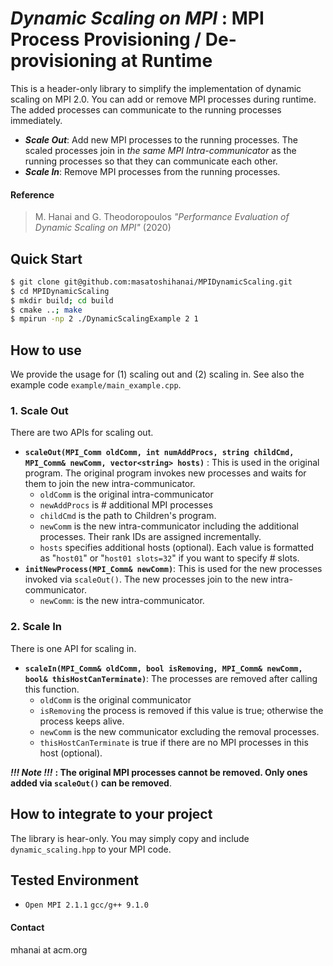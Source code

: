 # _Dynamic Scaling on MPI_ : MPI Process Provisioning / De-provisioning at Runtime

This is a header-only library to simplify the implementation of dynamic scaling on MPI 2.0.
You can add or remove MPI processes during runtime. The added processes can communicate to the running processes immediately.

- _**Scale Out**_: Add new MPI processes to the running processes. 
The scaled processes join in *the same MPI Intra-communicator* as the running processes so that they can communicate each other.
- _**Scale In**_: Remove MPI processes from the running processes.

#### Reference
> M. Hanai and G. Theodoropoulos _"Performance Evaluation of Dynamic Scaling on MPI"_ (2020)

## Quick Start
```bash
$ git clone git@github.com:masatoshihanai/MPIDynamicScaling.git
$ cd MPIDynamicScaling
$ mkdir build; cd build
$ cmake ..; make
$ mpirun -np 2 ./DynamicScalingExample 2 1 
```

## How to use
We provide the usage for (1) scaling out and (2) scaling in. See also the example code `example/main_example.cpp`.
### 1. Scale Out
There are two APIs for scaling out.
- __`scaleOut(MPI_Comm oldComm, int numAddProcs, string childCmd, MPI_Comm& newComm, vector<string> hosts)`__ :
This is used in the original program. The original program invokes new processes and waits for them to join the new intra-communicator.
  - `oldComm` is the original intra-communicator
  - `newAddProcs` is # additional MPI processes 
  - `childCmd` is the path to Children's program. 
  - `newComm` is the new intra-communicator including the additional processes. Their rank IDs are assigned incrementally.
  - `hosts` specifies additional hosts (optional). Each value is formatted as "`host01`" or "`host01 slots=32`" if you want to specify # slots.  
- __`initNewProcess(MPI_Comm& newComm)`__: This is used for the new processes invoked via `scaleOut()`. The new processes join to the new intra-communicator.
  - `newComm`: is the new intra-communicator.
  
### 2. Scale In
There is one API for scaling in. 
- __`scaleIn(MPI_Comm& oldComm, bool isRemoving, MPI_Comm& newComm, bool& thisHostCanTerminate)`__: The processes are removed after calling this function.
  - `oldComm` is the original communicator 
  - `isRemoving` the process is removed if this value is true; otherwise the process keeps alive. 
  - `newComm` is the new communicator excluding the removal processes.
  - `thisHostCanTerminate` is true if there are no MPI processes in this host (optional).

_**!!! Note !!!**_ **: The original MPI processes cannot be removed. Only ones added via `scaleOut()` can be removed**.  

## How to integrate to your project
The library is hear-only. You may simply copy and include `dynamic_scaling.hpp` to your MPI code.

## Tested Environment
- `Open MPI 2.1.1` `gcc/g++ 9.1.0`

#### Contact
mhanai at acm.org

